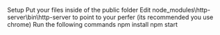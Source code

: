Setup
Put your files inside of the public folder
Edit node_modules\http-server\bin\http-server to point to your perfer (its recommended you use chrome) 
Run the following commands
npm install
npm start